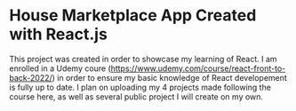 # House Marketplace App Created with React.js

This project was created in order to showcase my learning of React. I am enrolled in a Udemy coure (https://www.udemy.com/course/react-front-to-back-2022/) in order to ensure my basic knowledge of React developement is fully up to date. I plan on uploading my 4 projects made following the course here, as well as several public project I will create on my own.